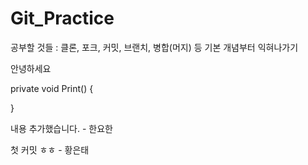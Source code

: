 # Git_Practice


공부할 것들 : 클론, 포크, 커밋, 브랜치, 병합(머지) 등 기본 개념부터 익혀나가기


안녕하세요

private void Print()
{

}

내용 추가했습니다. - 한요한

첫 커밋 ㅎㅎ - 황은태
